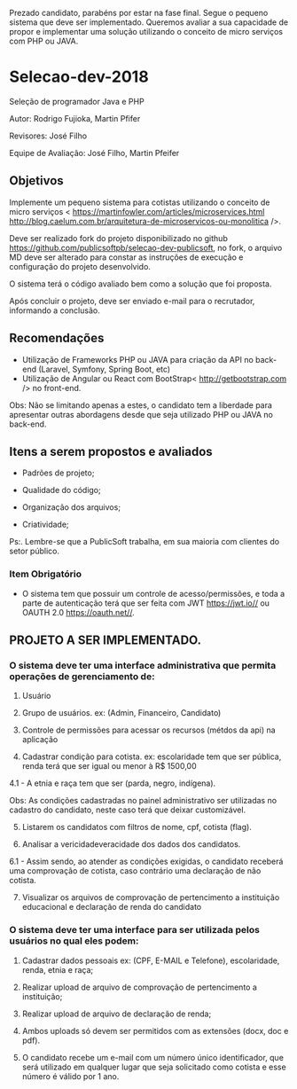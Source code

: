 Prezado candidato, parabéns por estar na fase final. Segue o pequeno sistema que deve ser implementado. Queremos avaliar a sua capacidade de propor e implementar uma solução utilizando o conceito de micro serviços com PHP ou JAVA. 

# Selecao-dev-2018
Seleção de programador Java e PHP

Autor: Rodrigo Fujioka, Martin Pfifer

Revisores:  José Filho

Equipe de Avaliação:  José Filho, Martin Pfeifer


## Objetivos
Implemente um pequeno sistema para cotistas utilizando o conceito de micro serviços < https://martinfowler.com/articles/microservices.html  http://blog.caelum.com.br/arquitetura-de-microservicos-ou-monolitica />. 

Deve ser realizado fork do projeto disponibilizado no github <https://github.com/publicsoftpb/selecao-dev-publicsoft>, no fork, o arquivo MD deve ser alterado para constar as instruções de execução e configuração do projeto desenvolvido. 

O sistema terá o código avaliado bem como a solução que foi proposta.

Após concluir o projeto, deve ser enviado e-mail para o recrutador, informando a conclusão. 

## Recomendações

- Utilização de Frameworks PHP ou JAVA para criação da API no back-end (Laravel, Symfony, Spring Boot, etc) 
- Utilização de Angular ou React com BootStrap< http://getbootstrap.com /> no front-end. 

Obs: Não se limitando apenas a estes, o candidato tem a liberdade para apresentar outras abordagens desde que seja utilizado PHP ou JAVA no back-end.


## Itens a serem propostos e avaliados

- Padrões de projeto;

- Qualidade do código;

- Organização dos arquivos;

- Criatividade;

Ps:. Lembre-se que a PublicSoft trabalha, em sua maioria com clientes do setor público. 

### Item Obrigatório
- O sistema tem que possuir um controle de acesso/permissões, e toda a parte de autenticação terá que ser feita com JWT <https://jwt.io//> ou OAUTH 2.0 <https://oauth.net//>.

## PROJETO A SER IMPLEMENTADO.

### O sistema deve ter uma interface administrativa que permita operações de gerenciamento de:

1. Usuário

2. Grupo de usuários. ex: (Admin, Financeiro, Candidato)

3. Controle de permissões para acessar os recursos (métdos da api) na aplicação

4. Cadastrar condição para cotista. ex: escolaridade tem que ser pública, renda terá que ser igual ou menor à R$ 1500,00 

4.1 - A etnia e raça tem que ser (parda, negro, indígena).

Obs: As condições cadastradas no painel administrativo ser utilizadas no cadastro do candidato, neste caso terá que deixar customizável.

5. Listarem os candidatos com filtros de nome, cpf, cotista (flag).

6. Analisar a vericidadeveracidade dos dados dos candidatos. 

6.1  - Assim sendo, ao atender as condições exigidas, o candidato receberá uma comprovação de cotista, caso contrário uma declaração de não cotista.

7. Visualizar os arquivos de comprovação de pertencimento a instituição educacional e declaração de renda do candidato

### O sistema deve ter uma interface para ser utilizada pelos usuários no qual eles podem:

1. Cadastrar dados pessoais ex: (CPF, E-MAIL e Telefone), escolaridade, renda, etnia e raça;

2. Realizar upload de arquivo de comprovação de pertencimento a instituição;

3. Realizar upload de arquivo de declaração de renda;

4. Ambos uploads só devem ser permitidos com as extensões (docx, doc e pdf).

5. O candidato recebe um e-mail com um número único identificador, que será utilizado em qualquer lugar que seja solicitado como cotista e esse número é válido por 1 ano.
